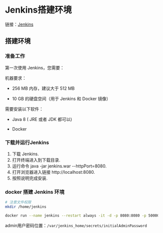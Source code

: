 # Jenkins搭建环境
链接：[Jenkins](https://www.jenkins.io/zh/doc/tutorials/)

## 搭建环境
### 准备工作
第一次使用 Jenkins，您需要：

机器要求：

- 256 MB 内存，建议大于 512 MB

- 10 GB 的硬盘空间（用于 Jenkins 和 Docker 镜像）

需要安装以下软件：

- Java 8 ( JRE 或者 JDK 都可以)

- Docker

### 下载并运行Jenkins
1. 下载 Jenkins.
2. 打开终端进入到下载目录.
3. 运行命令 java -jar jenkins.war --httpPort=8080.
4. 打开浏览器进入链接 http://localhost:8080.
5. 按照说明完成安装.

### docker 搭建 Jenkins 环境
```bash
# 注意文件权限
mkdir /home/jenkins

docker run --name jenkins --restart always -it -d -p 8080:8080 -p 50000:50000 -v /home/jenkins:/var/jenkins_home jenkins/jenkins:latest

```

admin用户密码位置：`/var/jenkins_home/secrets/initialAdminPassword`
